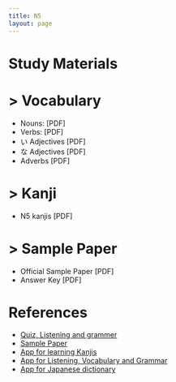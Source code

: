 ```yaml
---
title: N5
layout: page
---
```


# Study Materials

# > Vocabulary
- Nouns: [PDF]
- Verbs: [PDF]
- い Adjectives [PDF]
- な Adjectives [PDF]
- Adverbs [PDF]

# > Kanji
- N5 kanjis [PDF]

# > Sample Paper
- Official Sample Paper [PDF]
- Answer Key [PDF]

# References
- [Quiz, Listening and grammer](http://www.jlptstudy.net/N5/)
- [Sample Paper](http://jlpt.jp/e/samples/n5/index.html)
- [App for learning Kanjis](https://play.google.com/store/apps/details?id=com.asji.kanjitree&hl=en_IN)
- [App for Listening, Vocabulary and Grammar](https://play.google.com/store/apps/details?id=com.ocoder.grammar.vocabulary.japaness.jlpt.n5pro)
- [App for Japanese dictionary](https://play.google.com/store/apps/details?id=jp.takoboto)
